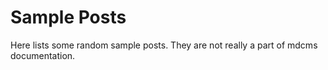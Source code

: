 # Sample Posts

Here lists some random sample posts. They are not really a part of mdcms documentation.
